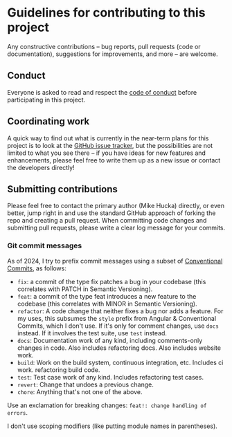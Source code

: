 # Guidelines for contributing to this project

Any constructive contributions &ndash; bug reports, pull requests (code or documentation), suggestions for improvements, and more &ndash; are welcome.

## Conduct

Everyone is asked to read and respect the [code of conduct](CODE_OF_CONDUCT.md) before participating in this project.

## Coordinating work

A quick way to find out what is currently in the near-term plans for this project is to look at the [GitHub issue tracker](https://github.com/mhucka/template/issues), but the possibilities are not limited to what you see there &ndash; if you have ideas for new features and enhancements, please feel free to write them up as a new issue or contact the developers directly!

## Submitting contributions

Please feel free to contact the primary author (Mike Hucka) directly, or even better, jump right in and use the standard GitHub approach of forking the repo and creating a pull request.  When committing code changes and submitting pull requests, please write a clear log message for your commits.

### Git commit messages

As of 2024, I try to prefix commit messages using a subset of [Conventional Commits](https://www.conventionalcommits.org/en/v1.0.0/), as follows:

- `fix`: a commit of the type fix patches a bug in your codebase (this correlates with PATCH in Semantic Versioning).
- `feat`: a commit of the type feat introduces a new feature to the codebase (this correlates with MINOR in Semantic Versioning).
- `refactor`: A code change that neither fixes a bug nor adds a feature. For my uses, this subsumes the `style` prefix from Angular & Conventional Commits, which I don't use. If it's only for comment changes, use `docs` instead. If it involves the test suite, use `test` instead.
- `docs`: Documentation work of any kind, including comments-only changes in code. Also includes refactoring docs. Also includes website work.
- `build`: Work on the build system, continuous integration, etc. Includes ci work. refactoring build code.
- `test`: Test case work of any kind. Includes refactoring test cases.
- `revert`: Change that undoes a previous change.
- `chore`: Anything that's not one of the above.

Use an exclamation for breaking changes: `feat!: change handling of errors`.

I don't use scoping modifiers (like putting module names in parentheses).
